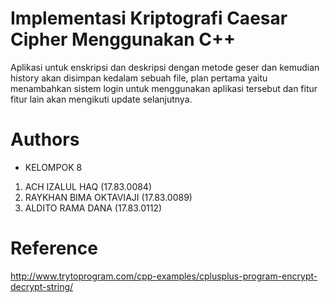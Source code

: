 # Implementasi Kriptografi Caesar Cipher Menggunakan C++
Aplikasi untuk enskripsi dan deskripsi dengan metode geser dan kemudian history akan disimpan kedalam sebuah file, plan pertama yaitu menambahkan sistem login untuk menggunakan aplikasi tersebut dan fitur fitur lain akan mengikuti update selanjutnya.
# Authors
* KELOMPOK 8

1. ACH IZALUL HAQ          (17.83.0084)
2. RAYKHAN BIMA OKTAVIAJI  (17.83.0089)
3. ALDITO RAMA DANA        (17.83.0112)

# Reference
http://www.trytoprogram.com/cpp-examples/cplusplus-program-encrypt-decrypt-string/



